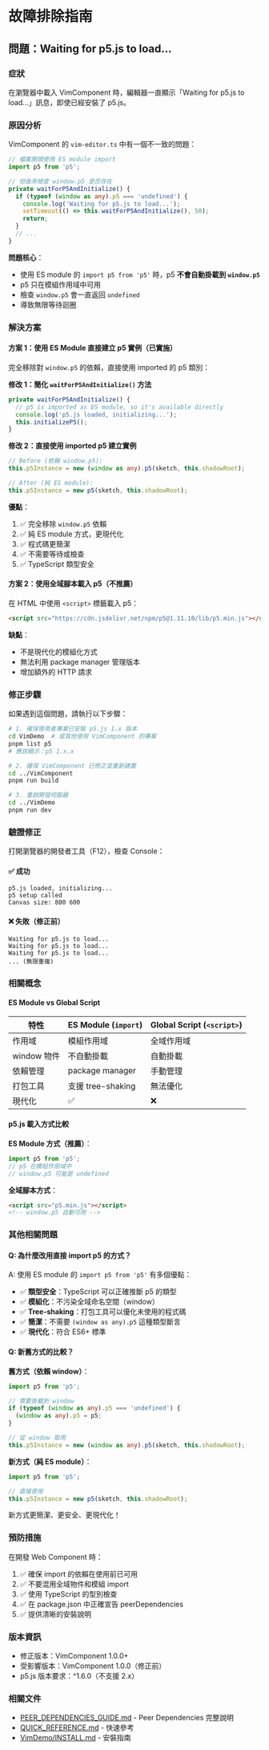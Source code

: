 # 故障排除指南

## 問題：Waiting for p5.js to load...

### 症狀
在瀏覽器中載入 VimComponent 時，編輯器一直顯示「Waiting for p5.js to load...」訊息，即使已經安裝了 p5.js。

### 原因分析

VimComponent 的 `vim-editor.ts` 中有一個不一致的問題：

```typescript
// 檔案開頭使用 ES module import
import p5 from 'p5';

// 但後來檢查 window.p5 是否存在
private waitForP5AndInitialize() {
  if (typeof (window as any).p5 === 'undefined') {
    console.log('Waiting for p5.js to load...');
    setTimeout(() => this.waitForP5AndInitialize(), 50);
    return;
  }
  // ...
}
```

**問題核心**：
- 使用 ES module 的 `import p5 from 'p5'` 時，p5 **不會自動掛載到 `window.p5`**
- p5 只在模組作用域中可用
- 檢查 `window.p5` 會一直返回 `undefined`
- 導致無限等待迴圈

### 解決方案

#### 方案 1：使用 ES Module 直接建立 p5 實例（已實施）

完全移除對 `window.p5` 的依賴，直接使用 imported 的 p5 類別：

**修改 1：簡化 `waitForP5AndInitialize()` 方法**
```typescript
private waitForP5AndInitialize() {
  // p5 is imported as ES module, so it's available directly
  console.log('p5.js loaded, initializing...');
  this.initializeP5();
}
```

**修改 2：直接使用 imported p5 建立實例**
```typescript
// Before (依賴 window.p5):
this.p5Instance = new (window as any).p5(sketch, this.shadowRoot);

// After (純 ES module):
this.p5Instance = new p5(sketch, this.shadowRoot);
```

**優點**：
1. ✅ 完全移除 `window.p5` 依賴
2. ✅ 純 ES module 方式，更現代化
3. ✅ 程式碼更簡潔
4. ✅ 不需要等待或檢查
5. ✅ TypeScript 類型安全

#### 方案 2：使用全域腳本載入 p5（不推薦）

在 HTML 中使用 `<script>` 標籤載入 p5：

```html
<script src="https://cdn.jsdelivr.net/npm/p5@1.11.10/lib/p5.min.js"></script>
```

**缺點**：
- 不是現代化的模組化方式
- 無法利用 package manager 管理版本
- 增加額外的 HTTP 請求

### 修正步驟

如果遇到這個問題，請執行以下步驟：

```bash
# 1. 確保使用者專案已安裝 p5.js 1.x 版本
cd VimDemo  # 或其他使用 VimComponent 的專案
pnpm list p5
# 應該顯示：p5 1.x.x

# 2. 確保 VimComponent 已修正並重新建置
cd ../VimComponent
pnpm run build

# 3. 重啟開發伺服器
cd ../VimDemo
pnpm run dev
```

### 驗證修正

打開瀏覽器的開發者工具（F12），檢查 Console：

#### ✅ 成功
```
p5.js loaded, initializing...
p5 setup called
Canvas size: 800 600
```

#### ❌ 失敗（修正前）
```
Waiting for p5.js to load...
Waiting for p5.js to load...
Waiting for p5.js to load...
... (無限重複)
```

### 相關概念

#### ES Module vs Global Script

| 特性 | ES Module (`import`) | Global Script (`<script>`) |
|------|---------------------|--------------------------|
| 作用域 | 模組作用域 | 全域作用域 |
| window 物件 | 不自動掛載 | 自動掛載 |
| 依賴管理 | package manager | 手動管理 |
| 打包工具 | 支援 tree-shaking | 無法優化 |
| 現代化 | ✅ | ❌ |

#### p5.js 載入方式比較

**ES Module 方式（推薦）**：
```typescript
import p5 from 'p5';
// p5 在模組作用域中
// window.p5 可能是 undefined
```

**全域腳本方式**：
```html
<script src="p5.min.js"></script>
<!-- window.p5 自動可用 -->
```

### 其他相關問題

#### Q: 為什麼改用直接 import p5 的方式？

A: 使用 ES module 的 `import p5 from 'p5'` 有多個優點：
- ✅ **類型安全**：TypeScript 可以正確推斷 p5 的類型
- ✅ **模組化**：不污染全域命名空間（window）
- ✅ **Tree-shaking**：打包工具可以優化未使用的程式碼
- ✅ **簡潔**：不需要 `(window as any).p5` 這種類型斷言
- ✅ **現代化**：符合 ES6+ 標準

#### Q: 新舊方式的比較？

**舊方式（依賴 window）**：
```typescript
import p5 from 'p5';

// 需要掛載到 window
if (typeof (window as any).p5 === 'undefined') {
  (window as any).p5 = p5;
}

// 從 window 取用
this.p5Instance = new (window as any).p5(sketch, this.shadowRoot);
```

**新方式（純 ES module）**：
```typescript
import p5 from 'p5';

// 直接使用
this.p5Instance = new p5(sketch, this.shadowRoot);
```

新方式更簡潔、更安全、更現代化！

### 預防措施

在開發 Web Component 時：
1. ✅ 確保 import 的依賴在使用前已可用
2. ✅ 不要混用全域物件和模組 import
3. ✅ 使用 TypeScript 的型別檢查
4. ✅ 在 package.json 中正確宣告 peerDependencies
5. ✅ 提供清晰的安裝說明

### 版本資訊

- 修正版本：VimComponent 1.0.0+
- 受影響版本：VimComponent 1.0.0（修正前）
- p5.js 版本要求：^1.6.0（不支援 2.x）

### 相關文件

- [PEER_DEPENDENCIES_GUIDE.md](./PEER_DEPENDENCIES_GUIDE.md) - Peer Dependencies 完整說明
- [QUICK_REFERENCE.md](./QUICK_REFERENCE.md) - 快速參考
- [VimDemo/INSTALL.md](./VimDemo/INSTALL.md) - 安裝指南


